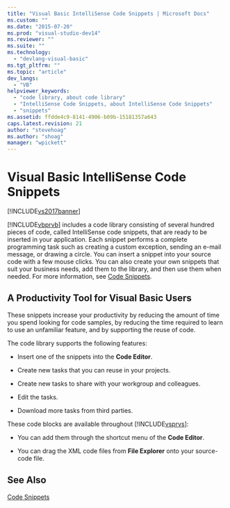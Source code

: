 ```yaml
---
title: "Visual Basic IntelliSense Code Snippets | Microsoft Docs"
ms.custom: ""
ms.date: "2015-07-20"
ms.prod: "visual-studio-dev14"
ms.reviewer: ""
ms.suite: ""
ms.technology: 
  - "devlang-visual-basic"
ms.tgt_pltfrm: ""
ms.topic: "article"
dev_langs: 
  - "VB"
helpviewer_keywords: 
  - "code library, about code library"
  - "IntelliSense Code Snippets, about IntelliSense Code Snippets"
  - "snippets"
ms.assetid: ffdde4c9-8141-4906-b09b-15181357a643
caps.latest.revision: 21
author: "stevehoag"
ms.author: "shoag"
manager: "wpickett"
---
```

# Visual Basic IntelliSense Code Snippets
[!INCLUDE[vs2017banner](../../../visual-basic/includes/vs2017banner.md)]

[!INCLUDE[vbprvb](../../../csharp/programming-guide/concepts/linq/includes/vbprvb-md.md)] includes a code library consisting of several hundred pieces of code, called IntelliSense code snippets, that are ready to be inserted in your application. Each snippet performs a complete programming task such as creating a custom exception, sending an e-mail message, or drawing a circle. You can insert a snippet into your source code with a few mouse clicks. You can also create your own snippets that suit your business needs, add them to the library, and then use them when needed. For more information, see [Code Snippets](/visual-studio/ide/code-snippets).  
  
## A Productivity Tool for Visual Basic Users  
 These snippets increase your productivity by reducing the amount of time you spend looking for code samples, by reducing the time required to learn to use an unfamiliar feature, and by supporting the reuse of code.  
  
 The code library supports the following features:  
  
-   Insert one of the snippets into the **Code Editor**.  
  
-   Create new tasks that you can reuse in your projects.  
  
-   Create new tasks to share with your workgroup and colleagues.  
  
-   Edit the tasks.  
  
-   Download more tasks from third parties.  
  
 These code blocks are available throughout [!INCLUDE[vsprvs](../../../csharp/includes/vsprvs-md.md)]:  
  
-   You can add them through the shortcut menu of the **Code Editor**.  
  
-   You can drag the XML code files from **File Explorer** onto your source-code file.  
  
## See Also  
 [Code Snippets](/visual-studio/ide/code-snippets)